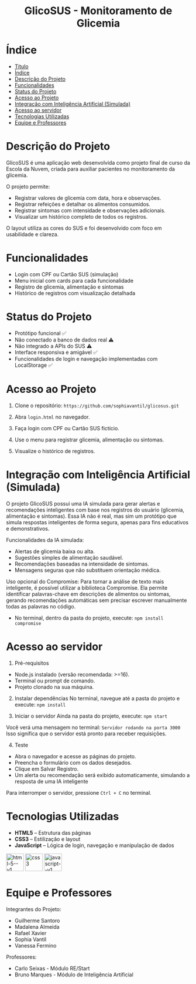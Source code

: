 <h1 align="center"> GlicoSUS - Monitoramento de Glicemia </h1>

# Índice

- [Título](#Título)
- [Índice](#índice)
- [Descrição do Projeto](#descrição-do-projeto)
- [Funcionalidades](#funcionalidades)
- [Status do Projeto](#status-do-projeto)
- [Acesso ao Projeto](#acesso-ao-projeto)
- [Integração com Inteligência Artificial (Simulada)](#integracao-com-ia-(simulada))
- [Acesso ao servidor](#acesso-ao-servidor)
- [Tecnologias Utilizadas](#tecnologias-utilizadas)
- [Equipe e Professores](#equipe-e-professores)

# Descrição do Projeto

GlicoSUS é uma aplicação web desenvolvida como projeto final de curso da Escola da Nuvem, criada para auxiliar pacientes no monitoramento da glicemia.

O projeto permite:
- Registrar valores de glicemia com data, hora e observações.
- Registrar refeições e detalhar os alimentos consumidos.
- Registrar sintomas com intensidade e observações adicionais.
- Visualizar um histórico completo de todos os registros.

O layout utiliza as cores do SUS e foi desenvolvido com foco em usabilidade e clareza.

# Funcionalidades

- Login com CPF ou Cartão SUS (simulação)
- Menu inicial com cards para cada funcionalidade
- Registro de glicemia, alimentação e sintomas
- Histórico de registros com visualização detalhada

# Status do Projeto

- Protótipo funcional ✅
- Não conectado a banco de dados real ⚠️
- Não integrado a APIs do SUS ⚠️
- Interface responsiva e amigável ✅
- Funcionalidades de login e navegação implementadas com LocalStorage ✅

# Acesso ao Projeto

1. Clone o repositório:
`` https://github.com/sophiavantil/glicosus.git ``

2. Abra ``login.html`` no navegador.
3. Faça login com CPF ou Cartão SUS fictício.
4. Use o menu para registrar glicemia, alimentação ou sintomas.
5. Visualize o histórico de registros.

# Integração com Inteligência Artificial (Simulada)

O projeto GlicoSUS possui uma IA simulada para gerar alertas e recomendações inteligentes com base nos registros do usuário (glicemia, alimentação e sintomas). Essa IA não é real, mas sim um protótipo que simula respostas inteligentes de forma segura, apenas para fins educativos e demonstrativos.

Funcionalidades da IA simulada:
- Alertas de glicemia baixa ou alta.
- Sugestões simples de alimentação saudável.
- Recomendações baseadas na intensidade de sintomas.
- Mensagens seguras que não substituem orientação médica.

Uso opcional do Compromise:
Para tornar a análise de texto mais inteligente, é possível utilizar a biblioteca Compromise. Ela permite identificar palavras-chave em descrições de alimentos ou sintomas, gerando recomendações automáticas sem precisar escrever manualmente todas as palavras no código.
- No terminal, dentro da pasta do projeto, execute:
`` npm install compromise ``

# Acesso ao servidor

1. Pré-requisitos
- Node.js instalado (versão recomendada: >=16).
- Terminal ou prompt de comando.
- Projeto clonado na sua máquina.

2. Instalar dependências
No terminal, navegue até a pasta do projeto e execute:
`` npm install `` 

3. Iniciar o servidor
Ainda na pasta do projeto, execute:
`` npm start `` 

Você verá uma mensagem no terminal:
`` Servidor rodando na porta 3000 ``
Isso significa que o servidor está pronto para receber requisições.

4. Teste

- Abra o navegador e acesse as páginas do projeto.
- Preencha o formulário com os dados desejados.
- Clique em Salvar Registro.
- Um alerta ou recomendação será exibido automaticamente, simulando a resposta de uma IA inteligente

Para interromper o servidor, pressione ``Ctrl + C`` no terminal.

# Tecnologias Utilizadas

- **HTML5** – Estrutura das páginas
- **CSS3** – Estilização e layout
- **JavaScript** – Lógica de login, navegação e manipulação de dados

<img width="48" height="48" src="https://img.icons8.com/color/48/html-5--v1.png" alt="html-5--v1"/> <img width="48" height="48" src="https://img.icons8.com/fluency/48/css3.png" alt="css3"/>  <img width="48" height="48" src="https://img.icons8.com/color/48/javascript--v1.png" alt="javascript--v1"/>

# Equipe e Professores

Integrantes do Projeto:
- Guilherme Santoro
- Madalena Almeida
- Rafael Xavier
- Sophia Vantil
- Vanessa Fermino

Professores:
- Carlo Seixas - Módulo RE/Start
- Bruno Marques - Módulo de Inteligência Artificial

